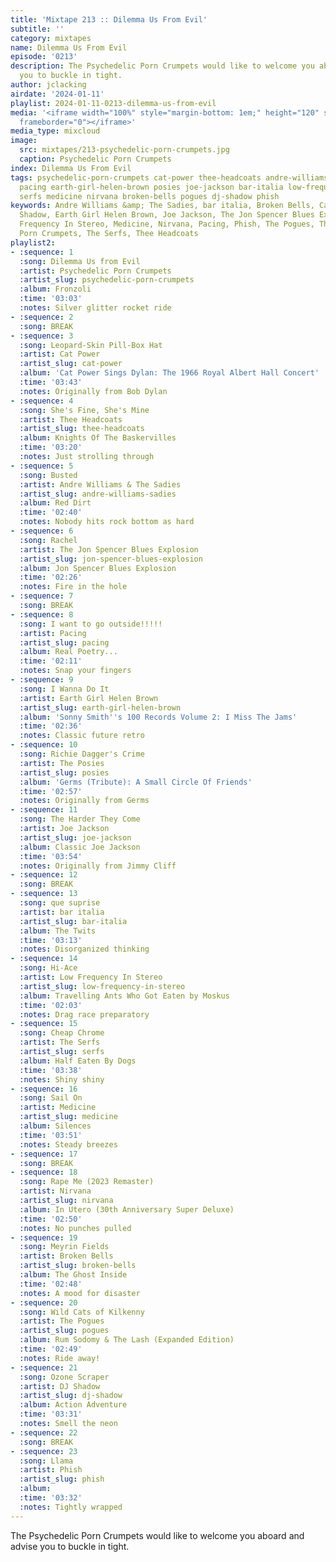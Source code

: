 ```yaml
---
title: 'Mixtape 213 :: Dilemma Us From Evil'
subtitle: ''
category: mixtapes
name: Dilemma Us From Evil
episode: '0213'
description: The Psychedelic Porn Crumpets would like to welcome you aboard and advise
  you to buckle in tight.
author: jclacking
airdate: '2024-01-11'
playlist: 2024-01-11-0213-dilemma-us-from-evil
media: '<iframe width="100%" style="margin-bottom: 1em;" height="120" src="https://www.mixcloud.com/widget/iframe/?feed=%2Fthe-lacking-org%2F3jozdv-213-dilemma-us-from-evil%2F&hide_artwork=1&hide_cover=1&light=1"
  frameborder="0"></iframe>'
media_type: mixcloud
image:
  src: mixtapes/213-psychedelic-porn-crumpets.jpg
  caption: Psychedelic Porn Crumpets
index: Dilemma Us From Evil
tags: psychedelic-porn-crumpets cat-power thee-headcoats andre-williams-sadies jon-spencer-blues-explosion
  pacing earth-girl-helen-brown posies joe-jackson bar-italia low-frequency-in-stereo
  serfs medicine nirvana broken-bells pogues dj-shadow phish
keywords: Andre Williams &amp; The Sadies, bar italia, Broken Bells, Cat Power, DJ
  Shadow, Earth Girl Helen Brown, Joe Jackson, The Jon Spencer Blues Explosion, Low
  Frequency In Stereo, Medicine, Nirvana, Pacing, Phish, The Pogues, The Posies, Psychedelic
  Porn Crumpets, The Serfs, Thee Headcoats
playlist2:
- :sequence: 1
  :song: Dilemma Us from Evil
  :artist: Psychedelic Porn Crumpets
  :artist_slug: psychedelic-porn-crumpets
  :album: Fronzoli
  :time: '03:03'
  :notes: Silver glitter rocket ride
- :sequence: 2
  :song: BREAK
- :sequence: 3
  :song: Leopard-Skin Pill-Box Hat
  :artist: Cat Power
  :artist_slug: cat-power
  :album: 'Cat Power Sings Dylan: The 1966 Royal Albert Hall Concert'
  :time: '03:43'
  :notes: Originally from Bob Dylan
- :sequence: 4
  :song: She's Fine, She's Mine
  :artist: Thee Headcoats
  :artist_slug: thee-headcoats
  :album: Knights Of The Baskervilles
  :time: '03:20'
  :notes: Just strolling through
- :sequence: 5
  :song: Busted
  :artist: Andre Williams & The Sadies
  :artist_slug: andre-williams-sadies
  :album: Red Dirt
  :time: '02:40'
  :notes: Nobody hits rock bottom as hard
- :sequence: 6
  :song: Rachel
  :artist: The Jon Spencer Blues Explosion
  :artist_slug: jon-spencer-blues-explosion
  :album: Jon Spencer Blues Explosion
  :time: '02:26'
  :notes: Fire in the hole
- :sequence: 7
  :song: BREAK
- :sequence: 8
  :song: I want to go outside!!!!!
  :artist: Pacing
  :artist_slug: pacing
  :album: Real Poetry...
  :time: '02:11'
  :notes: Snap your fingers
- :sequence: 9
  :song: I Wanna Do It
  :artist: Earth Girl Helen Brown
  :artist_slug: earth-girl-helen-brown
  :album: 'Sonny Smith''s 100 Records Volume 2: I Miss The Jams'
  :time: '02:36'
  :notes: Classic future retro
- :sequence: 10
  :song: Richie Dagger's Crime
  :artist: The Posies
  :artist_slug: posies
  :album: 'Germs (Tribute): A Small Circle Of Friends'
  :time: '02:57'
  :notes: Originally from Germs
- :sequence: 11
  :song: The Harder They Come
  :artist: Joe Jackson
  :artist_slug: joe-jackson
  :album: Classic Joe Jackson
  :time: '03:54'
  :notes: Originally from Jimmy Cliff
- :sequence: 12
  :song: BREAK
- :sequence: 13
  :song: que suprise
  :artist: bar italia
  :artist_slug: bar-italia
  :album: The Twits
  :time: '03:13'
  :notes: Disorganized thinking
- :sequence: 14
  :song: Hi-Ace
  :artist: Low Frequency In Stereo
  :artist_slug: low-frequency-in-stereo
  :album: Travelling Ants Who Got Eaten by Moskus
  :time: '02:03'
  :notes: Drag race preparatory
- :sequence: 15
  :song: Cheap Chrome
  :artist: The Serfs
  :artist_slug: serfs
  :album: Half Eaten By Dogs
  :time: '03:38'
  :notes: Shiny shiny
- :sequence: 16
  :song: Sail On
  :artist: Medicine
  :artist_slug: medicine
  :album: Silences
  :time: '03:51'
  :notes: Steady breezes
- :sequence: 17
  :song: BREAK
- :sequence: 18
  :song: Rape Me (2023 Remaster)
  :artist: Nirvana
  :artist_slug: nirvana
  :album: In Utero (30th Anniversary Super Deluxe)
  :time: '02:50'
  :notes: No punches pulled
- :sequence: 19
  :song: Meyrin Fields
  :artist: Broken Bells
  :artist_slug: broken-bells
  :album: The Ghost Inside
  :time: '02:48'
  :notes: A mood for disaster
- :sequence: 20
  :song: Wild Cats of Kilkenny
  :artist: The Pogues
  :artist_slug: pogues
  :album: Rum Sodomy & The Lash (Expanded Edition)
  :time: '02:49'
  :notes: Ride away!
- :sequence: 21
  :song: Ozone Scraper
  :artist: DJ Shadow
  :artist_slug: dj-shadow
  :album: Action Adventure
  :time: '03:31'
  :notes: Smell the neon
- :sequence: 22
  :song: BREAK
- :sequence: 23
  :song: Llama
  :artist: Phish
  :artist_slug: phish
  :album:
  :time: '03:32'
  :notes: Tightly wrapped
---
```

The Psychedelic Porn Crumpets would like to welcome you aboard and advise you to buckle in tight.
